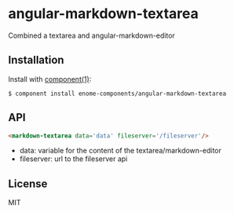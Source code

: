 
# angular-markdown-textarea

  Combined a textarea and angular-markdown-editor

## Installation

  Install with [component(1)](http://component.io):

    $ component install enome-components/angular-markdown-textarea

## API


```html
<markdown-textarea data='data' fileserver='/fileserver'/>
````

- data: variable for the content of the textarea/markdown-editor
- fileserver: url to the fileserver api

## License

  MIT
